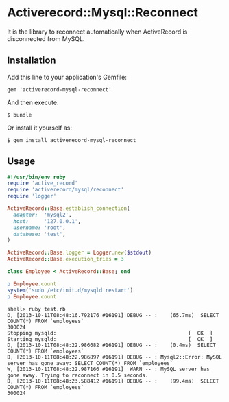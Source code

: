 # Activerecord::Mysql::Reconnect

It is the library to reconnect automatically when ActiveRecord is disconnected from MySQL.

## Installation

Add this line to your application's Gemfile:

    gem 'activerecord-mysql-reconnect'

And then execute:

    $ bundle

Or install it yourself as:

    $ gem install activerecord-mysql-reconnect

## Usage

```ruby
#!/usr/bin/env ruby
require 'active_record'
require 'activerecord/mysql/reconnect'
require 'logger'

ActiveRecord::Base.establish_connection(
  adapter:  'mysql2',
  host:     '127.0.0.1',
  username: 'root',
  database: 'test',
)

ActiveRecord::Base.logger = Logger.new($stdout)
ActiveRecord::Base.execution_tries = 3

class Employee < ActiveRecord::Base; end

p Employee.count
system('sudo /etc/init.d/mysqld restart')
p Employee.count
```

```
shell> ruby test.rb
D, [2013-10-11T08:48:16.792176 #16191] DEBUG -- :    (65.7ms)  SELECT COUNT(*) FROM `employees`
300024
Stopping mysqld:                                           [  OK  ]
Starting mysqld:                                           [  OK  ]
D, [2013-10-11T08:48:22.986682 #16191] DEBUG -- :    (0.4ms)  SELECT COUNT(*) FROM `employees`
D, [2013-10-11T08:48:22.986897 #16191] DEBUG -- : Mysql2::Error: MySQL server has gone away: SELECT COUNT(*) FROM `employees`
W, [2013-10-11T08:48:22.987166 #16191]  WARN -- : MySQL server has gone away. Trying to reconnect in 0.5 seconds.
D, [2013-10-11T08:48:23.588412 #16191] DEBUG -- :    (99.4ms)  SELECT COUNT(*) FROM `employees`
300024
```
